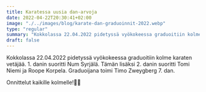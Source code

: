 ```yaml
---
title: Karatessa uusia dan-arvoja
date: 2022-04-22T20:30:41+02:00
image: "./../images/blog/karate-dan-graduoinnit-2022.webp"
type: "regular"
summary: "Kokkolassa 22.04.2022 pidetyssä vyökokeessa graduoitiin kolme karten vetäjää."
draft: false
---
```

Kokkolassa 22.04.2022 pidetyssä vyökokeessa graduoitiin kolme karaten vetäjää. 1. danin suoritti Num Syrjälä. Tämän lisäksi 2. danin suoritti Tomi Niemi ja Roope Korpela. Graduoijana toimi Timo Zweygberg 7. dan.

Onnittelut kaikille kolmelle!👊🏼
